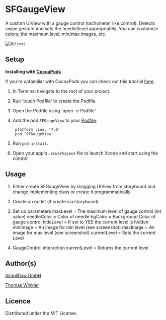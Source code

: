 SFGaugeView
===========
A custom UIView with a gauge control (tachometer like control).
Detects swipe gesture and sets the needle/level appropriately.
You can customize colors, the maximum level, min/max images, etc.

![Alt text](/screenshot.png "Screenshot")

Setup
-----

**Installing with [CocoaPods](http://cocoapods.org)**

If you're unfamiliar with CocoaPods you can check out this tutorial [here](http://www.raywenderlich.com/12139/introduction-to-cocoapods).

1. In Terminal navigate to the root of your project.
2. Run 'touch Podfile' to create the Podfile.
3. Open the Podfile using 'open -e Podfile'
4. Add the pod `SFGaugeView` to your [Podfile](https://github.com/CocoaPods/CocoaPods/wiki/A-Podfile).

        platform :ios, '7.0'
        pod 'SFGaugeView'
        
5. Run `pod install`.
6. Open your app's `.xcworkspace` file to launch Xcode and start using the control!

Usage
-----
1. Either create SFGaugeView by dragging UIView from storyboard and change implementing class or create it programmatically
2. Create an outlet (if create via storyboard)
3. Set up parameters
        maxLevel = The maximum level of gauge control (int value)
        needleColor = Color of needle
        bgColor = Background Color of gauge control
        hideLevel = If set to YES the current level is hidden
        minImage = An image for min level (see screenshot)
        maxImage = An image for max level (see screenshot)
	currentLevel = Sets the current Level

4. GaugeControl interaction
        currentLevel = Returns the current level


Author(s)
-------

[Simpliflow GmbH](https://github.com/simpliflow)

[Thomas Winkler](https://github.com/tomgong)

Licence
-------

Distributed under the MIT License.
